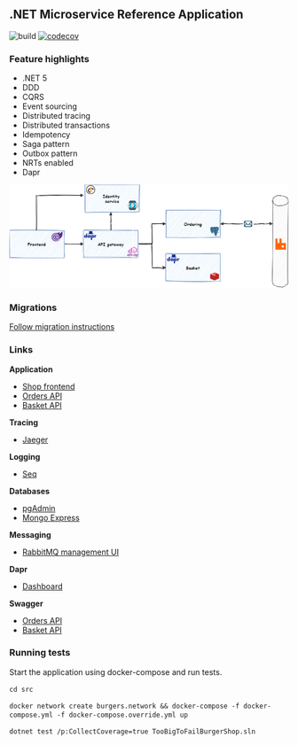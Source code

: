 ## .NET Microservice Reference Application 

![build](https://github.com/jbw/TooBigToFailBurgerShop/workflows/Build/badge.svg?branch=main)
[![codecov](https://codecov.io/gh/jbw/TooBigToFailBurgerShop/branch/develop/graph/badge.svg?token=4FB88IONQC)](https://codecov.io/gh/jbw/TooBigToFailBurgerShop)

### Feature highlights
* .NET 5
* DDD
* CQRS
* Event sourcing
* Distributed tracing
* Distributed transactions
* Idempotency
* Saga pattern
* Outbox pattern
* NRTs enabled
* Dapr

![High level architecture](docs/images/high-level-arch.png)

### Migrations

[Follow migration instructions](src/services/Ordering/Migrations/)

### Links

**Application**
* [Shop frontend](http://localhost:16968/)
* [Orders API](http://localhost:10000/api/orders)
* [Basket API](http://localhost:10000/api/basket)
 
**Tracing**
* [Jaeger](http://localhost:16686/)

**Logging**
* [Seq](http://localhost:8033)

**Databases**
* [pgAdmin](http://localhost:6541)
* [Mongo Express](http://localhost:8081)
  
**Messaging**
* [RabbitMQ management UI](http://localhost:15672)

**Dapr**
* [Dashboard](http://localhost:8034)

**Swagger**
* [Orders API](http://localhost:16969/swagger/index.html)
* [Basket API](http://localhost:16970/swagger/index.html)

### Running tests

Start the application using docker-compose and run tests. 

```
cd src
```

```
docker network create burgers.network && docker-compose -f docker-compose.yml -f docker-compose.override.yml up
```

```
dotnet test /p:CollectCoverage=true TooBigToFailBurgerShop.sln
```

